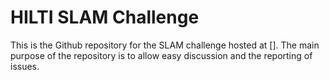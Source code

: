 # HILTI SLAM Challenge

This is the Github repository for the SLAM challenge hosted at []. The main purpose of the repository is to allow easy discussion and the reporting of issues.
